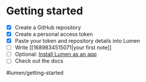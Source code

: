# Getting started

- [x] Create a GitHub repository
- [x] Create a personal access token
- [x] Paste your token and repository details into Lumen
- [ ] Write [[1689834515071|your first note]]
- [ ] Optional: [Install Lumen as an app](https://developer.mozilla.org/en-US/docs/Web/Progressive_web_apps/Guides/Installing)
- [ ] Check out the docs

#lumen/getting-started
